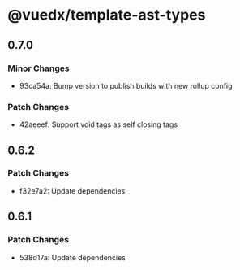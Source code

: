 # @vuedx/template-ast-types

## 0.7.0

### Minor Changes

- 93ca54a: Bump version to publish builds with new rollup config

### Patch Changes

- 42aeeef: Support void tags as self closing tags

## 0.6.2

### Patch Changes

- f32e7a2: Update dependencies

## 0.6.1

### Patch Changes

- 538d17a: Update dependencies

